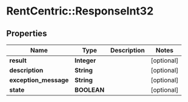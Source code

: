 # RentCentric::ResponseInt32

## Properties
Name | Type | Description | Notes
------------ | ------------- | ------------- | -------------
**result** | **Integer** |  | [optional] 
**description** | **String** |  | [optional] 
**exception_message** | **String** |  | [optional] 
**state** | **BOOLEAN** |  | [optional] 


